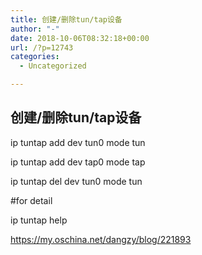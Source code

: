 ```yaml
---
title: 创建/删除tun/tap设备
author: "-"
date: 2018-10-06T08:32:18+00:00
url: /?p=12743
categories:
  - Uncategorized

---
```

## 创建/删除tun/tap设备
ip tuntap add dev tun0 mode tun
  
ip tuntap add dev tap0 mode tap
  
ip tuntap del dev tun0 mode tun
  
#for detail
  
ip tuntap help

https://my.oschina.net/dangzy/blog/221893